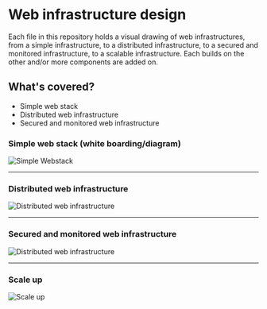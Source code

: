 # Web infrastructure design

Each file in this repository holds a visual drawing of web infrastructures, from a simple infrastructure, to a distributed infrastructure, to a secured and monitored infrastructure, to a scalable infrastructure. Each builds on the other and/or more components are added on.


## What's covered?

- Simple web stack
- Distributed web infrastructure
- Secured and monitored web infrastructure

### Simple web stack (white boarding/diagram)

![Simple Webstack](https://drive.google.com/uc?id=1NVULNoOcdG0DmaLFe3dqJ7B4OadBOEPi)

---

### Distributed web infrastructure

![Distributed web infrastructure](https://drive.google.com/uc?id=1tALaMp9uxxkSaIPazoTPCxXQ5S6Htl-c)

---

### Secured and monitored web infrastructure

![Distributed web infrastructure](https://drive.google.com/uc?id=1WiM-89J4Nhyu4USr2YoJHbYEmjD-g-nV)

---

### Scale up

![Scale up](https://drive.google.com/uc?id=1pqdsYTWZJHwnSumY9yJUOBSoNMDSmIZo)
